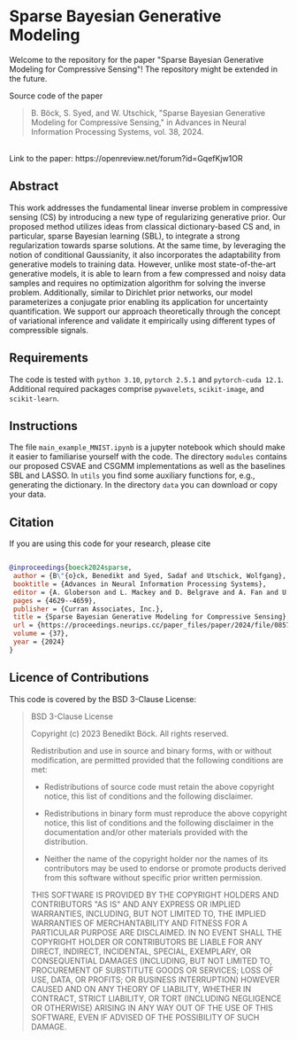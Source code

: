 # Sparse Bayesian Generative Modeling
Welcome to the repository for the paper "Sparse Bayesian Generative Modeling for Compressive Sensing"! The repository might be extended in the future.

Source code of the paper 
>B. Böck, S. Syed, and W. Utschick,
>"Sparse Bayesian Generative Modeling for Compressive Sensing," in Advances in
Neural Information Processing Systems, vol. 38, 2024.
<br>
Link to the paper: https://openreview.net/forum?id=GqefKjw1OR


## Abstract

This work addresses the fundamental linear inverse problem in compressive sensing (CS) by introducing a new type of regularizing generative prior. Our proposed method utilizes ideas from classical dictionary-based CS and, in particular, sparse Bayesian learning (SBL), to integrate a strong regularization towards sparse solutions. At the same time, by leveraging the notion of conditional Gaussianity, it also incorporates the adaptability from generative models to training data. However, unlike most state-of-the-art generative models, it is able to learn from a few compressed and noisy data samples and requires no optimization algorithm for solving the inverse problem. Additionally, similar to Dirichlet prior networks, our model parameterizes a conjugate prior enabling its application for uncertainty quantification. We support our approach theoretically through the concept of variational inference and validate it empirically using different types of compressible signals. 

## Requirements
The code is tested with `python 3.10`, `pytorch 2.5.1` and `pytorch-cuda 12.1`. Additional required packages comprise `pywavelets`, `scikit-image`, and `scikit-learn`.

## Instructions
The file `main_example_MNIST.ipynb` is a jupyter notebook which should make it easier to familiarise yourself with the code. The directory `modules` contains our proposed CSVAE and CSGMM implementations as well as the baselines SBL and LASSO. In `utils` you find some auxiliary functions for, e.g., generating the dictionary. In the directory `data` you can download or copy your data. 

## Citation
If you are using this code for your research, please cite

```bibtex

@inproceedings{boeck2024sparse,
 author = {B\"{o}ck, Benedikt and Syed, Sadaf and Utschick, Wolfgang},
 booktitle = {Advances in Neural Information Processing Systems},
 editor = {A. Globerson and L. Mackey and D. Belgrave and A. Fan and U. Paquet and J. Tomczak and C. Zhang},
 pages = {4629--4659},
 publisher = {Curran Associates, Inc.},
 title = {Sparse Bayesian Generative Modeling for Compressive Sensing},
 url = {https://proceedings.neurips.cc/paper_files/paper/2024/file/0857833a490eff6b49ce43eba1d01e8e-Paper-Conference.pdf},
 volume = {37},
 year = {2024}
}

```
## Licence of Contributions
This code is covered by the BSD 3-Clause License:

> BSD 3-Clause License
>
> Copyright (c) 2023 Benedikt Böck.
> All rights reserved.
>
> Redistribution and use in source and binary forms, with or without
>modification, are permitted provided that the following conditions are met:
>
> * Redistributions of source code must retain the above copyright notice, this
>  list of conditions and the following disclaimer.
>
> * Redistributions in binary form must reproduce the above copyright notice,
>  this list of conditions and the following disclaimer in the documentation
>  and/or other materials provided with the distribution.
>
> * Neither the name of the copyright holder nor the names of its
>  contributors may be used to endorse or promote products derived from
>  this software without specific prior written permission.
>
> THIS SOFTWARE IS PROVIDED BY THE COPYRIGHT HOLDERS AND CONTRIBUTORS "AS IS"
> AND ANY EXPRESS OR IMPLIED WARRANTIES, INCLUDING, BUT NOT LIMITED TO, THE
> IMPLIED WARRANTIES OF MERCHANTABILITY AND FITNESS FOR A PARTICULAR PURPOSE ARE
> DISCLAIMED. IN NO EVENT SHALL THE COPYRIGHT HOLDER OR CONTRIBUTORS BE LIABLE
> FOR ANY DIRECT, INDIRECT, INCIDENTAL, SPECIAL, EXEMPLARY, OR CONSEQUENTIAL
> DAMAGES (INCLUDING, BUT NOT LIMITED TO, PROCUREMENT OF SUBSTITUTE GOODS OR
> SERVICES; LOSS OF USE, DATA, OR PROFITS; OR BUSINESS INTERRUPTION) HOWEVER
> CAUSED AND ON ANY THEORY OF LIABILITY, WHETHER IN CONTRACT, STRICT LIABILITY,
> OR TORT (INCLUDING NEGLIGENCE OR OTHERWISE) ARISING IN ANY WAY OUT OF THE USE
> OF THIS SOFTWARE, EVEN IF ADVISED OF THE POSSIBILITY OF SUCH DAMAGE.
